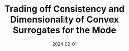 ---
title: "Trading off Consistency and Dimensionality of Convex Surrogates for the Mode"
collection: publications
permalink: /publication/paper-title-number-2
excerpt: 'In multiclass classification over $$n$$ outcomes, the outcomes must be embedded into the reals with dimension at least $$n−1$$ in order to design a consistent surrogate loss that leads to the "correct" classification, regardless of the data distribution. For large $$n$$, such as in information retrieval and structured prediction tasks, optimizing a surrogate in $$n−1$$ dimensions is often intractable. We investigate ways to trade off surrogate loss dimension, the number of problem instances, and restricting the region of consistency in the simplex for multiclass classification. Following past work, we examine an intuitive embedding procedure that maps outcomes into the vertices of convex polytopes in a low-dimensional surrogate space. We show that full-dimensional subsets of the simplex exist around each point mass distribution for which consistency holds, but also, with less than $$n−1$$ dimensions, there exist distributions for which a phenomenon called hallucination occurs, which is when the optimal report under the surrogate loss is an outcome with zero probability. Looking towards application, we derive a result to check if consistency holds under a given polytope embedding and low-noise assumption, providing insight into when to use a particular embedding. We provide examples of embedding $$n=2^d$$ outcomes into the d-dimensional unit cube and $$n=d!$$ outcomes into the d-dimensional permutahedron under low-noise assumptions. Finally, we demonstrate that with multiple problem instances, we can learn the mode with $$\frac{n}{2}$$ dimensions over the whole simplex'
date: 2024-02-01
venue: 'PrePrint'
paperurl: 'https://arxiv.org/abs/2402.10818'
citation: 'Nueve, Enrique, et al. "Trading off Consistency and Dimensionality of Convex Surrogates for the Mode." arXiv preprint arXiv:2402.10818 (2024).'
---